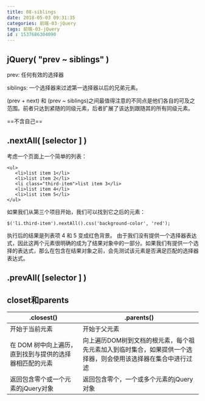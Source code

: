 ```yaml
---
title: 08-siblings
date: 2018-05-03 09:31:35
categories: 前端-03-jQuery
tags: 前端-03-jQuery
id : 1537686304090
---
```

## jQuery( "prev ~ siblings" )

prev: 任何有效的选择器

siblings: 一个选择器来过滤第一选择器以后的兄弟元素。

(prev + next) 和 (prev ~ siblings)之间最值得注意的不同点是他们各自的可及之范围。前者只达到紧随的同级元素，后者扩展了该达到跟随其的所有同级元素。

==不含自己==

## .nextAll( [selector ] )
考虑一个页面上一个简单的列表：


```
<ul>
   <li>list item 1</li>
   <li>list item 2</li>
   <li class="third-item">list item 3</li>
   <li>list item 4</li>
   <li>list item 5</li>
</ul>
```

如果我们从第三个项目开始，我们可以找到它之后的元素：



```
$('li.third-item').nextAll().css('background-color', 'red');
```

执行后的结果是列表项 4 和 5 变成红色背景。 由于我们没有提供一个选择器表达式，因此这两个元素很明确的成为了结果对象中的一部分。如果我们有提供一个选择的表达式，那么在包含在结果对象之前，会先测试该元素是否满足匹配的选择器表达式。

## .prevAll( [selector ] )

## closet和parents
.closest()|.parents()
--|--
开始于当前元素	|开始于父元素
在 DOM 树中向上遍历，直到找到与提供的选择器相匹配的元素|	向上遍历DOM树到文档的根元素，每个祖先元素加入到临时集合，如果提供一个选择器，则会使用该选择器在集合中进行过滤
返回包含零个或一个元素的jQuery对象|	返回包含零个，一个或多个元素的jQuery对象